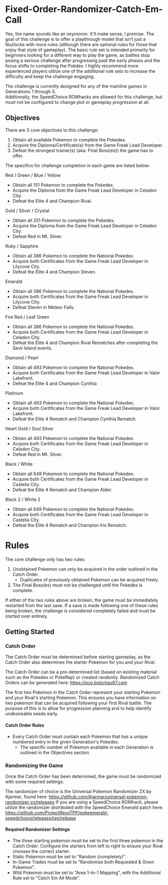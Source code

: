 # Fixed-Order-Randomizer-Catch-Em-Call
Yes, the name sounds like an oxymoron. It'll make sense, I promise. The goal of this challenge is to offer a playthrough model that isn’t just a Nuzlocke with more rules (although there are optional rules for those that enjoy that style of gameplay).  The basic rule set is intended primarily for beginners looking for a different way to play the game, as battles stop posing a serious challenge after progressing past the early phases and the focus shifts to completing the Pokdex.  I highly recommend more experienced players utilize one of the additional rule sets to increase the difficulty and keep the challenge engaging.

The challenge is currently designed for any of the mainline games in Generations 1 through 5.  
Additionally, the SpeedChoice ROMhacks are allowed for this challenge, but must not be configured to change plot or gameplay progression at all.


## Objectives
There are 3 core objectives to this challenge:
1. Obtain all available Pokemon to complete the Pokedex.
2. Acquire the Diploma/Certificate(s) from the Game Freak Lead Developer.
3. Defeat the strongest trainer(s) (aka: Final Boss(es)) the game has to offer.

The specifics for challenge completion in each game are listed below:

Red / Green / Blue / Yellow
- Obtain all 151 Pokemon to complete the Pokedex.
- Acquire the Diploma from the Game Freak Lead Developer in Celadon City.
- Defeat the Elite 4 and Champion Rival.

Gold / Silver / Crystal
- Obtain all 251 Pokemon to complete the Pokedex.
- Acquire the Diploma from the Game Freak Lead Developer in Celadon City.
- Defeat Red in Mt. Silver.

Ruby / Sapphire
- Obtain all 386 Pokemon to complete the National Pokedex.
- Acquire both Certificates from the Game Freak Lead Developer in Lilycove City.
- Defeat the Elite 4 and Champion Steven.

Emerald
- Obtain all 386 Pokemon to complete the National Pokedex.
- Acquire both Certificates from the Game Freak Lead Developer in Lilycove City.
- Defeat Steven in Meteor Falls.

Fire Red / Leaf Green
- Obtain all 386 Pokemon to complete the National Pokedex.
- Acquire both Certificates from the Game Freak Lead Developer in Celadon City.
- Defeat the Elite 4 and Champion Rival Rematches after completing the Sevii Island events.

Diamond / Pearl
- Obtain all 493 Pokemon to complete the National Pokedex.
- Acquire both Certificates from the Game Freak Lead Developer in Valor Lakefront.
- Defeat the Elite 4 and Champion Cynthia

Platinum
- Obtain all 493 Pokemon to complete the National Pokedex.
- Acquire both Certificates from the Game Freak Lead Developer in Valor Lakefront.
- Defeat the Elite 4 Rematch and Champion Cynthia Rematch.

Heart Gold / Soul Silver
- Obtain all 493 Pokemon to complete the National Pokedex.
- Acquire both Certificates from the Game Freak Lead Developer in Celadon City.
- Defeat Red in Mt. Silver.

Black / White
- Obtain all 649 Pokemon to complete the National Pokedex.
- Acquire both Certificates from the Game Freak Lead Developer in Castelia City.
- Defeat the Elite 4 Rematch and Champion Alder.

Black 2 / White 2
- Obtain all 649 Pokemon to complete the National Pokedex.
- Acquire both Certificates from the Game Freak Lead Developer in Castelia City.
- Defeat the Elite 4 Rematch and Champion Iris Rematch.

# Rules
The core challenge only has two rules:
1. Unobtained Pokemon can only be acquired in the order outlined in the Catch Order.
    - Duplicates of previously obtained Pokemon can be acquired freely.
2. The Final Boss(es) must not be challenged until the Pokedex is complete.

If either of the two rules above are broken, the game must be immediately restarted from the last save.  If a save is made following one of these rules being broken, the challenge is considered completely failed and must be started over entirely.

## Getting Started
### Catch Order
The Catch Order must be determined before starting gameplay, as the Catch Order also determines the starter Pokemon for you and your Rival.  

The Catch Order can be a pre-determined list (based on existing material such as the Pokedex or PokeRap) or created randomly.  Randomized Catch Orders can be generated here: https://pco.bobchao87.com

The first two Pokemon in the Catch Order represent your starting Pokemon and your Rival's starting Pokemon.  This ensures you have information on two pokemon that can be acquired following your first Rival battle.  The purpose of this is to allow for progression planning and to help identify undesireable seeds early.

#### Catch Order Rules
- Every Catch Order must contain each Pokemon that has a unique numbered entry in the given Generation's Pokedex.
    - The specific number of Pokemon available in each Generation is outlined in the Objectives section.

### Randomizing the Game
Once the Catch Order has been determined, the game must be randomized with some required settings.

The randomizer of choice is the Universal Pokemon Randomizer ZX by Ajarmar, found here: https://github.com/Ajarmar/universal-pokemon-randomizer-zx/releases
If you are using a SpeedChoice ROMhack, please utilize the randomizer distributed with the SpeedChoice Emerald patch here: https://github.com/ProjectRevoTPP/pokeemerald-speedchoice/releases/tag/release

#### Required Randomizer Settings
- The three starting pokemon must be set to the first three pokemon in the Catch Order.  Configure the starters from left to right to ensure your Rival chooses the correct starter.
- Static Pokemon must be set to "Random (completely)".
- In-Game Trades must be set to "Randomize both Requested & Given Pokemon".
- Wild Pokemon must be set to "Area 1-to-1 Mapping", with the Additional Rule set to "Catch Em All Mode".
